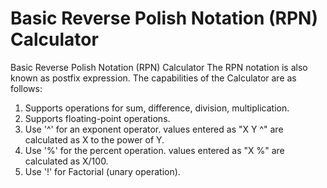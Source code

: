 # Basic Reverse Polish Notation (RPN) Calculator
Basic Reverse Polish Notation (RPN) Calculator
The RPN notation is also known as postfix expression. The capabilities of the Calculator are as follows:
1. Supports operations for sum, difference, division, multiplication.
2. Supports floating-point operations.
3. Use '^' for an exponent operator. values entered as "X Y ^" are calculated as X to the power of Y.
4. Use '%' for the percent operation. values entered as "X %" are calculated as X/100.
5. Use '!' for Factorial (unary operation).
